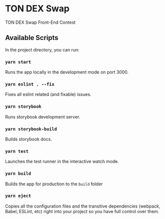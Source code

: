 # TON DEX Swap

TON DEX Swap Front-End Contest

## Available Scripts

In the project directory, you can run:

### `yarn start`

Runs the app locally in the development mode on port 3000.

### `yarn eslint . --fix`

Fixes all eslint related (and fixable) issues.

### `yarn storybook`

Runs storybook development server.

### `yarn storybook-build`

Builds storybook docs.


### `yarn test`

Launches the test runner in the interactive watch mode.

### `yarn build`

Builds the app for production to the `build` folder

### `yarn eject`

Copies all the configuration files and the transitive dependencies (webpack, Babel, ESLint, etc) right into your project so you have full control over them.

